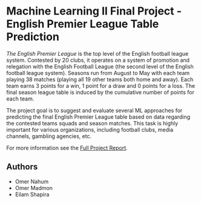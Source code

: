 # Machine Learning II Final Project - English Premier League Table Prediction

*The English Premier League* is the top level of the English football league system. 
Contested by 20 clubs, it operates on a system of promotion and relegation with the English Football League (the second level of the English football league system). 
Seasons run from August to May with each team playing 38 matches (playing all 19 other teams both home and away). 
Each team earns 3 points for a win, 1 point for a draw and 0 points for a loss. 
The final season league table is induced by the cumulative number of points for each team.

The project goal is to suggest and evaluate several ML approaches for predicting the final English Premier League table based on data regarding the contested teams squads and season matches. 
This task is highly important for various organizations, including football clubs, media channels, gambling agencies, etc.

For more information see the [Full Project Report](https://github.com/omer6nahum/FinalProjectML2/blob/master/Project%20Final%20Report.pdf).

## Authors
* Omer Nahum
* Omer Madmon
* Eilam Shapira

